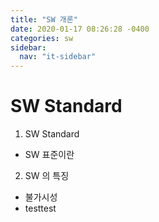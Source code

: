 ```yaml
---
title: "SW 개론"
date: 2020-01-17 08:26:28 -0400
categories: sw
sidebar:
  nav: "it-sidebar"
---
```

# SW Standard 

1. SW Standard
- SW 표준이란
2. SW 의 특징
- 불가시성
- testtest
